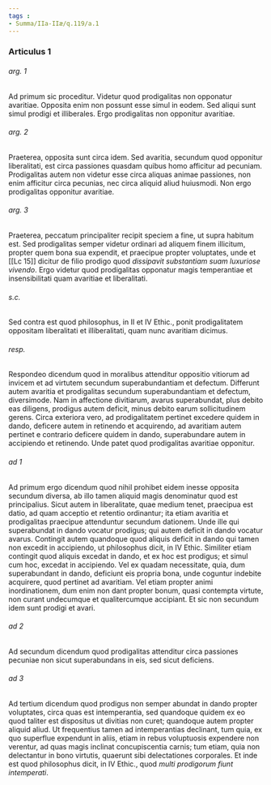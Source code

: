 ```yaml
---
tags : 
- Summa/IIa-IIæ/q.119/a.1
---
```


### Articulus 1

###### arg. 1
Ad primum sic proceditur. Videtur quod prodigalitas non opponatur avaritiae. Opposita enim non possunt esse simul in eodem. Sed aliqui sunt simul prodigi et illiberales. Ergo prodigalitas non opponitur avaritiae.

###### arg. 2
Praeterea, opposita sunt circa idem. Sed avaritia, secundum quod opponitur liberalitati, est circa passiones quasdam quibus homo afficitur ad pecuniam. Prodigalitas autem non videtur esse circa aliquas animae passiones, non enim afficitur circa pecunias, nec circa aliquid aliud huiusmodi. Non ergo prodigalitas opponitur avaritiae.

###### arg. 3
Praeterea, peccatum principaliter recipit speciem a fine, ut supra habitum est. Sed prodigalitas semper videtur ordinari ad aliquem finem illicitum, propter quem bona sua expendit, et praecipue propter voluptates, unde et [[Lc 15]] dicitur de filio prodigo quod *dissipavit substantiam suam luxuriose vivendo*. Ergo videtur quod prodigalitas opponatur magis temperantiae et insensibilitati quam avaritiae et liberalitati.

###### s.c.
Sed contra est quod philosophus, in II et IV Ethic., ponit prodigalitatem oppositam liberalitati et illiberalitati, quam nunc avaritiam dicimus.

###### resp.
Respondeo dicendum quod in moralibus attenditur oppositio vitiorum ad invicem et ad virtutem secundum superabundantiam et defectum. Differunt autem avaritia et prodigalitas secundum superabundantiam et defectum, diversimode. Nam in affectione divitiarum, avarus superabundat, plus debito eas diligens, prodigus autem deficit, minus debito earum sollicitudinem gerens. Circa exteriora vero, ad prodigalitatem pertinet excedere quidem in dando, deficere autem in retinendo et acquirendo, ad avaritiam autem pertinet e contrario deficere quidem in dando, superabundare autem in accipiendo et retinendo. Unde patet quod prodigalitas avaritiae opponitur.

###### ad 1
Ad primum ergo dicendum quod nihil prohibet eidem inesse opposita secundum diversa, ab illo tamen aliquid magis denominatur quod est principalius. Sicut autem in liberalitate, quae medium tenet, praecipua est datio, ad quam acceptio et retentio ordinantur; ita etiam avaritia et prodigalitas praecipue attenduntur secundum dationem. Unde ille qui superabundat in dando vocatur prodigus; qui autem deficit in dando vocatur avarus. Contingit autem quandoque quod aliquis deficit in dando qui tamen non excedit in accipiendo, ut philosophus dicit, in IV Ethic. Similiter etiam contingit quod aliquis excedat in dando, et ex hoc est prodigus; et simul cum hoc, excedat in accipiendo. Vel ex quadam necessitate, quia, dum superabundant in dando, deficiunt eis propria bona, unde coguntur indebite acquirere, quod pertinet ad avaritiam. Vel etiam propter animi inordinationem, dum enim non dant propter bonum, quasi contempta virtute, non curant undecumque et qualitercumque accipiant. Et sic non secundum idem sunt prodigi et avari.

###### ad 2
Ad secundum dicendum quod prodigalitas attenditur circa passiones pecuniae non sicut superabundans in eis, sed sicut deficiens.

###### ad 3
Ad tertium dicendum quod prodigus non semper abundat in dando propter voluptates, circa quas est intemperantia, sed quandoque quidem ex eo quod taliter est dispositus ut divitias non curet; quandoque autem propter aliquid aliud. Ut frequentius tamen ad intemperantias declinant, tum quia, ex quo superflue expendunt in aliis, etiam in rebus voluptuosis expendere non verentur, ad quas magis inclinat concupiscentia carnis; tum etiam, quia non delectantur in bono virtutis, quaerunt sibi delectationes corporales. Et inde est quod philosophus dicit, in IV Ethic., quod *multi prodigorum fiunt intemperati*.

